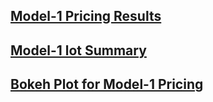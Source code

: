 ## [Model-1 Pricing Results](https://github.com/devisaibheemanadi-2003/Dynamic-Pricing-For-Urban-Parking-Lots/blob/main/model1_pricing_results.csv)
## [Model-1 lot Summary](https://github.com/devisaibheemanadi-2003/Dynamic-Pricing-For-Urban-Parking-Lots/blob/main/model1_lot_summary.csv)
## [Bokeh Plot for Model-1 Pricing]()
